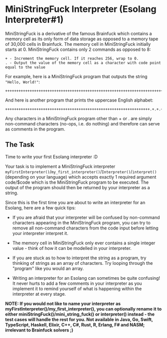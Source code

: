 # MiniStringFuck Interpreter (Esolang Interpreter#1)

MiniStringFuck is a derivative of the famous Brainfuck which contains a memory cell as its only form of data storage as opposed to a memory tape of 30,000 cells in Brainfuck. The memory cell in MiniStringFuck initially starts at 0. MiniStringFuck contains only 2 commands as opposed to 8:

```
+ - Increment the memory cell. If it reaches 256, wrap to 0.
. - Output the value of the memory cell as a character with code point equal to the value
```

For example, here is a MiniStringFuck program that outputs the string `"Hello, World!"`:

```
++++++++++++++++++++++++++++++++++++++++++++++++++++++++++++++++++++++++.+++++++++++++++++++++++++++++.+++++++..+++.+++++++++++++++++++++++++++++++++++++++++++++++++++++++++++++++++++++++++++++++++++++++++++++++++++++++++++++++++++++++++++++++++++++++++++++++++++++++++++++++++++++++++++++++++++++++++++++.++++++++++++++++++++++++++++++++++++++++++++++++++++++++++++++++++++++++++++++++++++++++++++++++++++++++++++++++++++++++++++++++++++++++++++++++++++++++++++++++++++++++++++++++++++++++++++++++++++++++++++++++++++++++++++++++++++++++++++++++++++.+++++++++++++++++++++++++++++++++++++++++++++++++++++++.++++++++++++++++++++++++.+++.++++++++++++++++++++++++++++++++++++++++++++++++++++++++++++++++++++++++++++++++++++++++++++++++++++++++++++++++++++++++++++++++++++++++++++++++++++++++++++++++++++++++++++++++++++++++++++++++++++++++++++++++++++++++++++++++++++++++++++++++++++++++++.++++++++++++++++++++++++++++++++++++++++++++++++++++++++++++++++++++++++++++++++++++++++++++++++++++++++++++++++++++++++++++++++++++++++++++++++++++++++++++++++++++++++++++++++++++++++++++++++++++++++++++++++++++++++++++++++++++++++++++++++++++++++.+++++++++++++++++++++++++++++++++++++++++++++++++++++++++++++++++++++++++++++++++++++++++++++++++++++++++++++++++++++++++++++++++++++++++++++++++++++++++++++++++++++++++++++++++++++++++++++.
```

And here is another program that prints the uppercase English alphabet:

```
+++++++++++++++++++++++++++++++++++++++++++++++++++++++++++++++++.+.+.+.+.+.+.+.+.+.+.+.+.+.+.+.+.+.+.+.+.+.+.+.+.+.
```

Any characters in a MiniStringFuck program other than + or . are simply non-command characters (no-ops, i.e. do nothing) and therefore can serve as comments in the program.

## The Task

Time to write your first Esolang interpreter :D

Your task is to implement a MiniStringFuck interpreter `myFirstInterpreter()`/`my_first_interpreter()`/`Interpreter()`/`interpret()` (depending on your language) which accepts exactly 1 required argument code/$code which is the MiniStringFuck program to be executed. The output of the program should then be returned by your interpreter as a string.

Since this is the first time you are about to write an interpreter for an Esolang, here are a few quick tips:

- If you are afraid that your interpreter will be confused by non-command characters appearing in the MiniStringFuck program, you can try to remove all non-command characters from the code input before letting your interpreter interpret it.

- The memory cell in MiniStringFuck only ever contains a single integer value - think of how it can be modelled in your interpreter.

- If you are stuck as to how to interpret the string as a program, try thinking of strings as an array of characters. Try looping through the "program" like you would an array.

- Writing an interpreter for an Esolang can sometimes be quite confusing! It never hurts to add a few comments in your interpreter as you implement it to remind yourself of what is happening within the interpreter at every stage.

**NOTE: If you would not like to name your interpreter as myFirstInterpreter()/my_first_interpreter(), you can optionally rename it to either miniStringFuck()/mini_string_fuck() or interpreter() instead - the test cases will handle the rest for you. Not available in Java, Go, Swift, TypeScript, Haskell, Elixir, C++, C#, Rust, R, Erlang, F# and NASM; irrelevant to Brainfuck solvers ;)**
